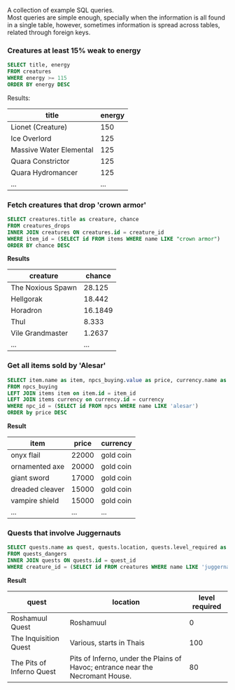 A collection of example SQL queries.  
Most queries are simple enough, specially when the information is all found in a single table, however, 
sometimes information is spread across tables, related through foreign keys.

### Creatures at least 15% weak to energy
```sql
SELECT title, energy
FROM creatures 
WHERE energy >= 115
ORDER BY energy DESC
```

Results:

| title | energy |
| ----- | ------ |
| Lionet (Creature) | 150
| Ice Overlord | 125
| Massive Water Elemental | 125
| Quara Constrictor | 125
| Quara Hydromancer | 125
| ... | ... 

### Fetch creatures that drop 'crown armor'
```sql
SELECT creatures.title as creature, chance
FROM creatures_drops
INNER JOIN creatures ON creatures.id = creature_id
WHERE item_id = (SELECT id FROM items WHERE name LIKE "crown armor")
ORDER BY chance DESC 
```

**Results**

| creature | chance |
| -------- | ------ |
| The Noxious Spawn | 28.125
| Hellgorak | 18.442
| Horadron | 16.1849
| Thul | 8.333
| Vile Grandmaster | 1.2637
| ... | ... 


### Get all items sold by 'Alesar'
```sql
SELECT item.name as item, npcs_buying.value as price, currency.name as currency
FROM npcs_buying
LEFT JOIN items item on item.id = item_id
LEFT JOIN items currency on currency.id = currency
WHERE npc_id = (SELECT id FROM npcs WHERE name LIKE 'alesar')
ORDER by price DESC
```

**Result**

| item | price | currency |
| ---- | ----- | -------- |
| onyx flail | 22000| gold coin
| ornamented  axe | 20000| gold coin
| giant sword | 17000| gold coin
| dreaded cleaver | 15000| gold coin
| vampire shield	| 15000| gold coin
| ... | ... | ...


### Quests that involve Juggernauts
```sql
SELECT quests.name as quest, quests.location, quests.level_required as "level required"
FROM quests_dangers
INNER JOIN quests ON quests.id = quest_id
WHERE creature_id = (SELECT id FROM creatures WHERE name LIKE 'juggernaut')
```
**Result**

| quest | location | level required |
| ----- | -------- | -------------- |
| Roshamuul Quest | Roshamuul | 0
| The Inquisition Quest | Various, starts in Thais | 100
| The Pits of Inferno Quest | Pits of Inferno, under the Plains of Havoc; entrance near the Necromant House. | 80